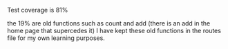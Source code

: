 Test coverage is 81%

the 19% are old functions such as count and add (there is an add in the home page that supercedes it)
I have kept these old functions in the routes file for my own learning purposes.

